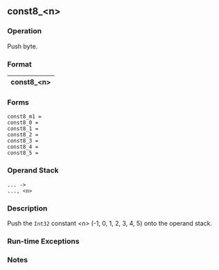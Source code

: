 ## const8_\<n\>

### Operation
Push byte.

### Format
| const8_\<n\> |
| :----: |

### Forms
```
const8_m1 =
const8_0 =
const8_1 =
const8_2 =
const8_3 =
const8_4 =
const8_5 =
```

### Operand Stack
```
... ->
..., <n>
```

### Description
Push the `Int32` constant *\<n\>* (-1, 0, 1, 2, 3, 4, 5)
onto the operand stack.

### Run-time Exceptions

### Notes

